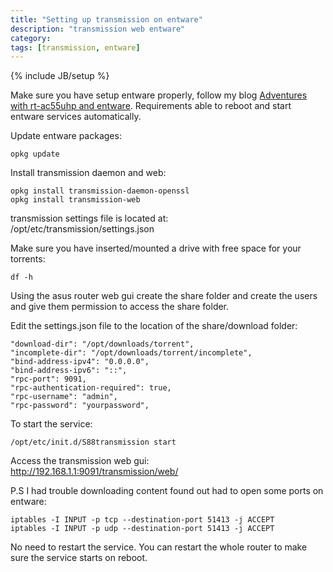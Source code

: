 ```yaml
---
title: "Setting up transmission on entware"
description: "transmission web entware"
category: 
tags: [transmission, entware]
---
```

{% include JB/setup %}

Make sure you have setup entware properly, follow my blog [Adventures with rt-ac55uhp and entware](). Requirements able to reboot and start entware services automatically.

Update entware packages:
```
opkg update
```

Install transmission daemon and web:
```
opkg install transmission-daemon-openssl
opkg install transmission-web
```

transmission settings file is located at:  
/opt/etc/transmission/settings.json

Make sure you have inserted/mounted a drive with free space for your torrents:
```
df -h
```
Using the asus router web gui create the share folder and create the users and give them permission to access the share folder.

Edit the settings.json file to the location of the share/download folder:
```
"download-dir": "/opt/downloads/torrent",
"incomplete-dir": "/opt/downloads/torrent/incomplete",
"bind-address-ipv4": "0.0.0.0",
"bind-address-ipv6": "::",
"rpc-port": 9091,
"rpc-authentication-required": true,
"rpc-username": "admin",
"rpc-password": "yourpassword",
```

To start the service:
```
/opt/etc/init.d/S88transmission start
```

Access the transmission web gui:  
http://192.168.1.1:9091/transmission/web/

P.S I had trouble downloading content found out had to open some ports on entware:
```
iptables -I INPUT -p tcp --destination-port 51413 -j ACCEPT
iptables -I INPUT -p udp --destination-port 51413 -j ACCEPT

```

No need to restart the service. You can restart the whole router to make sure the service starts on reboot.

